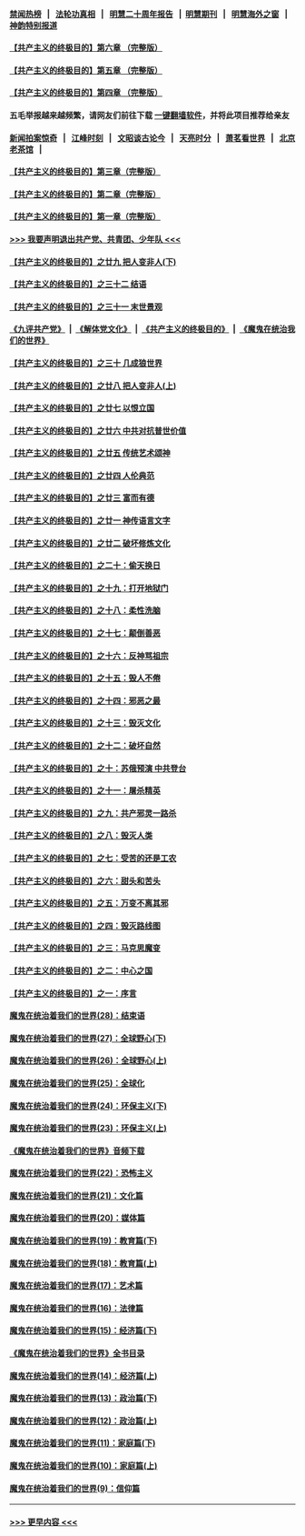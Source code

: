 #### [禁闻热榜](热点新闻.md?=0)  &nbsp;&nbsp;|&nbsp;&nbsp; [法轮功真相](https://github.com/gfw-breaker/truth/blob/master/README.md?=0) &nbsp;&nbsp;|&nbsp;&nbsp; [明慧二十周年报告](https://github.com/gfw-breaker/mh-reports/blob/master/README.md?=0) &nbsp;&nbsp;|&nbsp;&nbsp;[明慧期刊](https://github.com/gfw-breaker/mh-qikan) &nbsp;&nbsp;|&nbsp;&nbsp; [明慧海外之窗](https://github.com/gfw-breaker/mh-news/blob/master/README.md?=0) &nbsp;&nbsp;|&nbsp;&nbsp; [神韵特别报道](https://github.com/gfw-breaker/mh-news/blob/master/shenyun.md?=0)
#### [【共产主义的终极目的】第六章 （完整版）](../pages/nsc422/n11428913.md?t=02252302) 
#### [【共产主义的终极目的】第五章 （完整版）](../pages/nsc422/n11428912.md?t=02252302) 
#### [【共产主义的终极目的】第四章 （完整版）](../pages/nsc422/n11428907.md?t=02252302) 
#### 五毛举报越来越频繁，请网友们前往下载 [一键翻墙软件](https://github.com/gfw-breaker/ssr-accounts)，并将此项目推荐给亲友
#### [新闻拍案惊奇](https://github.com/gfw-breaker/banned-news/blob/master/pages/link4.md) &nbsp;&nbsp;|&nbsp;&nbsp; [江峰时刻](https://github.com/gfw-breaker/banned-news/blob/master/pages/link4.md) &nbsp;&nbsp;|&nbsp;&nbsp; [文昭谈古论今](https://github.com/gfw-breaker/banned-news/blob/master/pages/link4.md) &nbsp;&nbsp;|&nbsp;&nbsp; [天亮时分](https://github.com/gfw-breaker/banned-news/blob/master/pages/link4.md) &nbsp;&nbsp;|&nbsp;&nbsp; [萧茗看世界](https://github.com/gfw-breaker/banned-news/blob/master/pages/link4.md) &nbsp;&nbsp;|&nbsp;&nbsp; [北京老茶馆](https://github.com/gfw-breaker/banned-news/blob/master/pages/link4.md) &nbsp;&nbsp;|&nbsp;&nbsp; 
#### [【共产主义的终极目的】第三章（完整版）](../pages/nsc422/n11428848.md?t=02252302) 
#### [【共产主义的终极目的】第二章（完整版）](../pages/nsc422/n11428831.md?t=02252302) 
#### [【共产主义的终极目的】第一章（完整版）](../pages/nsc422/n11417651.md?t=02252302) 
#### [>>> 我要声明退出共产党、共青团、少年队 <<<](https://github.com/begood0513/goodnews/blob/master/quit/letter.md) 
#### [【共产主义的终极目的】之廿九 把人变非人(下)](../pages/nsc422/n11344140.md?t=02252302) 
#### [【共产主义的终极目的】之三十二 结语](../pages/nsc422/n11360535.md?t=02252302) 
#### [【共产主义的终极目的】之三十一 末世景观](../pages/nsc422/n11351129.md?t=02252302) 
#### [《九评共产党》](https://github.com/begood0513/9ping.md/blob/master/README.md) &nbsp;|&nbsp; [《解体党文化》](../../../../jtdwh.md/blob/master/README.md)  &nbsp;|&nbsp; [《共产主义的终极目的》](../../../../gczydzjmd.md/blob/master/README.md) &nbsp;|&nbsp; [《魔鬼在统治我们的世界》](../../../../mgztzwmdsj.md/blob/master/README.md) 
#### [【共产主义的终极目的】之三十 几成狼世界](../pages/nsc422/n11348280.md?t=02252302) 
#### [【共产主义的终极目的】之廿八 把人变非人(上)](../pages/nsc422/n11340492.md?t=02252302) 
#### [【共产主义的终极目的】之廿七 以恨立国](../pages/nsc422/n11336944.md?t=02252302) 
#### [【共产主义的终极目的】之廿六 中共对抗普世价值](../pages/nsc422/n11324785.md?t=02252302) 
#### [【共产主义的终极目的】之廿五 传统艺术颂神](../pages/nsc422/n11296396.md?t=02252302) 
#### [【共产主义的终极目的】之廿四 人伦典范](../pages/nsc422/n11296397.md?t=02252302) 
#### [【共产主义的终极目的】之廿三 富而有德](../pages/nsc422/n11283598.md?t=02252302) 
#### [【共产主义的终极目的】之廿一 神传语言文字](../pages/nsc422/n11263265.md?t=02252302) 
#### [【共产主义的终极目的】之廿二 破坏修炼文化](../pages/nsc422/n11245728.md?t=02252302) 
#### [【共产主义的终极目的】之二十：偷天换日](../pages/nsc422/n11238846.md?t=02252302) 
#### [【共产主义的终极目的】之十九：打开地狱门](../pages/nsc422/n11206376.md?t=02252302) 
#### [【共产主义的终极目的】之十八：柔性洗脑](../pages/nsc422/n11199994.md?t=02252302) 
#### [【共产主义的终极目的】之十七：颠倒善恶](../pages/nsc422/n11179782.md?t=02252302) 
#### [【共产主义的终极目的】之十六：反神骂祖宗](../pages/nsc422/n11166798.md?t=02252302) 
#### [【共产主义的终极目的】之十五：毁人不倦](../pages/nsc422/n11166792.md?t=02252302) 
#### [【共产主义的终极目的】之十四：邪恶之最](../pages/nsc422/n11150249.md?t=02252302) 
#### [【共产主义的终极目的】之十三：毁灭文化](../pages/nsc422/n11135227.md?t=02252302) 
#### [【共产主义的终极目的】之十二：破坏自然](../pages/nsc422/n11135214.md?t=02252302) 
#### [【共产主义的终极目的】之十：苏俄预演 中共登台](../pages/nsc422/n11118424.md?t=02252302) 
#### [【共产主义的终极目的】之十一：屠杀精英](../pages/nsc422/n11118442.md?t=02252302) 
#### [【共产主义的终极目的】之九：共产邪灵一路杀](../pages/nsc422/n11114139.md?t=02252302) 
#### [【共产主义的终极目的】之八：毁灭人类](../pages/nsc422/n11108503.md?t=02252302) 
#### [【共产主义的终极目的】之七：受苦的还是工农](../pages/nsc422/n11101809.md?t=02252302) 
#### [【共产主义的终极目的】之六：甜头和苦头](../pages/nsc422/n11096971.md?t=02252302) 
#### [【共产主义的终极目的】之五：万变不离其邪](../pages/nsc422/n11091285.md?t=02252302) 
#### [【共产主义的终极目的】之四：毁灭路线图](../pages/nsc422/n11086284.md?t=02252302) 
#### [【共产主义的终极目的】之三：马克思魔变](../pages/nsc422/n11061941.md?t=02252302) 
#### [【共产主义的终极目的】之二：中心之国](../pages/nsc422/n11047728.md?t=02252302) 
#### [【共产主义的终极目的】之一：序言](../pages/nsc422/n11086077.md?t=02252302) 
#### [魔鬼在统治着我们的世界(28)：结束语](../pages/nsc422/n10936246.md?t=02252302) 
#### [魔鬼在统治着我们的世界(27)：全球野心(下)](../pages/nsc422/n10928319.md?t=02252302) 
#### [魔鬼在统治着我们的世界(26)：全球野心(上)](../pages/nsc422/n10900318.md?t=02252302) 
#### [魔鬼在统治着我们的世界(25)：全球化](../pages/nsc422/n10788205.md?t=02252302) 
#### [魔鬼在统治着我们的世界(24)：环保主义(下)](../pages/nsc422/n10695307.md?t=02252302) 
#### [魔鬼在统治着我们的世界(23)：环保主义(上)](../pages/nsc422/n10688613.md?t=02252302) 
#### [《魔鬼在统治着我们的世界》音频下载](../pages/nsc422/n10635553.md?t=02252302) 
#### [魔鬼在统治着我们的世界(22)：恐怖主义](../pages/nsc422/n10614727.md?t=02252302) 
#### [魔鬼在统治着我们的世界(21)：文化篇](../pages/nsc422/n10597706.md?t=02252302) 
#### [魔鬼在统治着我们的世界(20)：媒体篇](../pages/nsc422/n10586579.md?t=02252302) 
#### [魔鬼在统治着我们的世界(19)：教育篇(下)](../pages/nsc422/n10564808.md?t=02252302) 
#### [魔鬼在统治着我们的世界(18)：教育篇(上)](../pages/nsc422/n10526970.md?t=02252302) 
#### [魔鬼在统治着我们的世界(17)：艺术篇](../pages/nsc422/n10499093.md?t=02252302) 
#### [魔鬼在统治着我们的世界(16)：法律篇](../pages/nsc422/n10485969.md?t=02252302) 
#### [魔鬼在统治着我们的世界(15)：经济篇(下)](../pages/nsc422/n10469975.md?t=02252302) 
#### [《魔鬼在统治着我们的世界》全书目录](../pages/nsc422/n10464261.md?t=02252302) 
#### [魔鬼在统治着我们的世界(14)：经济篇(上)](../pages/nsc422/n10457370.md?t=02252302) 
#### [魔鬼在统治着我们的世界(13)：政治篇(下)](../pages/nsc422/n10448270.md?t=02252302) 
#### [魔鬼在统治着我们的世界(12)：政治篇(上)](../pages/nsc422/n10444576.md?t=02252302) 
#### [魔鬼在统治着我们的世界(11)：家庭篇(下)](../pages/nsc422/n10440961.md?t=02252302) 
#### [魔鬼在统治着我们的世界(10)：家庭篇(上)](../pages/nsc422/n10435448.md?t=02252302) 
#### [魔鬼在统治着我们的世界(9)：信仰篇](../pages/nsc422/n10432159.md?t=02252302) 

----
#### [ >>> 更早内容 <<< ](../indexes/nsc422-earlier.md)
